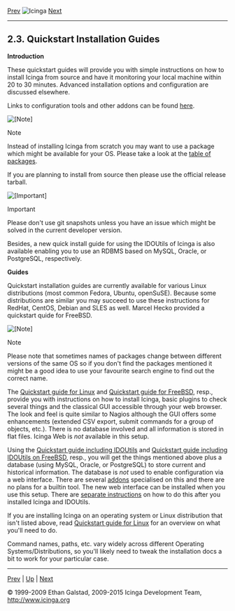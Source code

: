 [Prev](newbie.md) ![Icinga](../images/logofullsize.png "Icinga") [Next](quickstart-icinga.md)

* * * * *

2.3. Quickstart Installation Guides
-----------------------------------

**Introduction**

These quickstart guides will provide you with simple instructions on how
to install Icinga from source and have it monitoring your local machine
within 20 to 30 minutes. Advanced installation options and configuration
are discussed elsewhere.

Links to configuration tools and other addons can be found
[here](addons.md "10.1. Icinga Addons").

![[Note]](../images/note.png)

Note

Instead of installing Icinga from scratch you may want to use a package
which might be available for your OS. Please take a look at the [table
of packages](https://www.icinga.org/download/packages).

If you are planning to install from source then please use the official
release tarball.

![[Important]](../images/important.png)

Important

Please don't use git snapshots unless you have an issue which might be
solved in the current developer version.

Besides, a new quick install guide for using the IDOUtils of Icinga is
also available enabling you to use an RDBMS based on MySQL, Oracle, or
PostgreSQL, respectively.

**Guides**

Quickstart installation guides are currently available for various Linux
distributions (most common Fedora, Ubuntu, openSuSE). Because some
distributions are similar you may succeed to use these instructions for
RedHat, CentOS, Debian and SLES as well. Marcel Hecko provided a
quickstart quide for FreeBSD.

![[Note]](../images/note.png)

Note

Please note that sometimes names of packages change between different
versions of the same OS so if you don't find the packages mentioned it
might be a good idea to use your favourite search engine to find out the
correct name.

The [Quickstart guide for
Linux](quickstart-icinga.md "2.4. Icinga Quickstart") and [Quickstart
guide for
FreeBSD](quickstart-icinga-freebsd.md "2.5. Icinga Quickstart FreeBSD"),
resp., provide you with instructions on how to install Icinga, basic
plugins to check several things and the classical GUI accessible through
your web browser. The look and feel is quite similar to Nagios although
the GUI offers some enhancements (extended CSV export, submit commands
for a group of objects, etc.). There is no database involved and all
information is stored in flat files. Icinga Web is *not* available in
this setup.

Using the [Quickstart guide including
IDOUtils](quickstart-idoutils.md "2.6. Icinga with IDOUtils Quickstart")
and [Quickstart guide including IDOUtils on
FreeBSD](quickstart-idoutils-freebsd.md "2.7. Icinga and IDOUtils Quickstart on FreeBSD"),
resp., you will get the things mentioned above plus a database (using
MySQL, Oracle, or PostgreSQL) to store current and historical
information. The database is *not* used to enable configuration via a
web interface. There are several
[addons](addons.md "10.1. Icinga Addons") specialised on this and
there are no plans for a builtin tool. The new web interface can be
installed when you use this setup. There are [separate
instructions](icinga-web-scratch.md "6.5. Installation of the Icinga Web Frontend")
on how to do this after you installed Icinga and IDOUtils.





If you are installing Icinga on an operating system or Linux
distribution that isn't listed above, read [Quickstart guide for
Linux](quickstart-icinga.md "2.4. Icinga Quickstart") for an overview
on what you'll need to do.

Command names, paths, etc. vary widely across different Operating
Systems/Distributions, so you'll likely need to tweak the installation
docs a bit to work for your particular case.

* * * * *

[Prev](newbie.md) | [Up](ch02.md) | [Next](quickstart-icinga.md)






© 1999-2009 Ethan Galstad, 2009-2015 Icinga Development Team,
http://www.icinga.org
